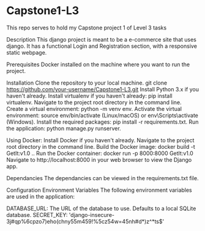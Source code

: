 # Capstone1-L3
This repo serves to hold my Capstone project 1 of Level 3 tasks

Description
This django project is meant to be a e-commerce site that uses django. It has a functional Login and Registration section, with a responsive static webpage.

Prerequisites
Docker installed on the machine where you want to run the project.

Installation
Clone the repository to your local machine.
git clone https://github.com/your-username/Capstone1-L3.git
Install Python 3.x if you haven't already.
Install virtualenv if you haven't already: pip install virtualenv.
Navigate to the project root directory in the command line.
Create a virtual environment: python -m venv env.
Activate the virtual environment: source env/bin/activate (Linux/macOS) or env\Scripts\activate (Windows).
Install the required packages: pip install -r requirements.txt.
Run the application: python manage.py runserver.

Using Docker:
Install Docker if you haven't already.
Navigate to the project root directory in the command line.
Build the Docker image: docker build -t GetIt:v1.0 ..
Run the Docker container: docker run -p 8000:8000 GetIt:v1.0
Navigate to http://localhost:8000 in your web browser to view the Django app.

Dependancies
The dependancies can be viewed in the requirements.txt file.

Configuration
Environment Variables
The following environment variables are used in the application:

DATABASE_URL: The URL of the database to use. Defaults to a local SQLite database.
SECRET_KEY: 'django-insecure-3j#qp%6cpzo7)eho(chny55m459!%5cz54w=45nh#d*)z^*ts$'
